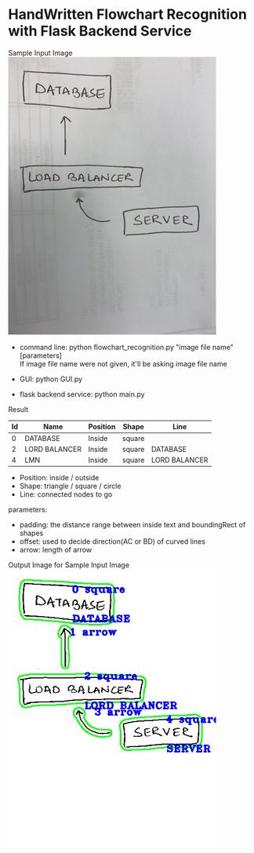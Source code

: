 # HandWritten Flowchart Recognition with Flask Backend Service
 
 Sample Input Image<br/>
![Sample Input Image](photo3.png)

- command line: python flowchart_recognition.py "image file name" [parameters]<br/>
If image file name were not given, it'll be asking image file name

- GUI: python GUI.py

- flask backend service: python main.py

Result

| Id | Name | Position | Shape | Line |
| - | - | - | - | - |
| 0 | DATABASE| Inside | square |  |
| 2 | LORD BALANCER | Inside | square | DATABASE |
| 4 | LMN | Inside | square | LORD BALANCER|

* Position: inside / outside
* Shape: triangle / square / circle
* Line: connected nodes to go

parameters:

- padding: the distance range between inside text and boundingRect of shapes
- offset: used to decide direction(AC or BD) of curved lines
- arrow: length of arrow

Output Image for Sample Input Image<br/>
![Output Image](photo3out.png)
